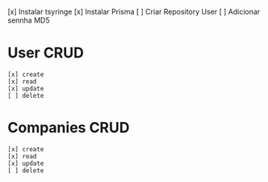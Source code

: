 [x] Instalar tsyringe
[x] Instalar Prisma
[ ] Criar Repository User
[ ] Adicionar sennha MD5

# User CRUD

    [x] create
    [x] read
    [x] update
    [ ] delete

# Companies CRUD

    [x] create
    [x] read
    [x] update
    [ ] delete
